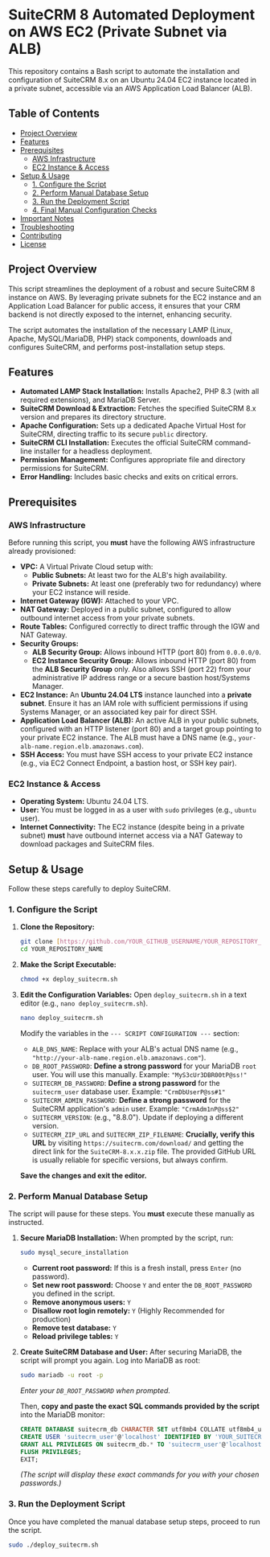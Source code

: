 # SuiteCRM 8 Automated Deployment on AWS EC2 (Private Subnet via ALB)

This repository contains a Bash script to automate the installation and configuration of SuiteCRM 8.x on an Ubuntu 24.04 EC2 instance located in a private subnet, accessible via an AWS Application Load Balancer (ALB).

## Table of Contents
- [Project Overview](#project-overview)
- [Features](#features)
- [Prerequisites](#prerequisites)
  - [AWS Infrastructure](#aws-infrastructure)
  - [EC2 Instance & Access](#ec2-instance--access)
- [Setup & Usage](#setup--usage)
  - [1. Configure the Script](#1-configure-the-script)
  - [2. Perform Manual Database Setup](#2-perform-manual-database-setup)
  - [3. Run the Deployment Script](#3-run-the-deployment-script)
  - [4. Final Manual Configuration Checks](#4-final-manual-configuration-checks)
- [Important Notes](#important-notes)
- [Troubleshooting](#troubleshooting)
- [Contributing](#contributing)
- [License](#license)

## Project Overview

This script streamlines the deployment of a robust and secure SuiteCRM 8 instance on AWS. By leveraging private subnets for the EC2 instance and an Application Load Balancer for public access, it ensures that your CRM backend is not directly exposed to the internet, enhancing security.

The script automates the installation of the necessary LAMP (Linux, Apache, MySQL/MariaDB, PHP) stack components, downloads and configures SuiteCRM, and performs post-installation setup steps.

## Features

* **Automated LAMP Stack Installation:** Installs Apache2, PHP 8.3 (with all required extensions), and MariaDB Server.
* **SuiteCRM Download & Extraction:** Fetches the specified SuiteCRM 8.x version and prepares its directory structure.
* **Apache Configuration:** Sets up a dedicated Apache Virtual Host for SuiteCRM, directing traffic to its secure `public` directory.
* **SuiteCRM CLI Installation:** Executes the official SuiteCRM command-line installer for a headless deployment.
* **Permission Management:** Configures appropriate file and directory permissions for SuiteCRM.
* **Error Handling:** Includes basic checks and exits on critical errors.

## Prerequisites

### AWS Infrastructure

Before running this script, you **must** have the following AWS infrastructure already provisioned:

* **VPC:** A Virtual Private Cloud setup with:
    * **Public Subnets:** At least two for the ALB's high availability.
    * **Private Subnets:** At least one (preferably two for redundancy) where your EC2 instance will reside.
* **Internet Gateway (IGW):** Attached to your VPC.
* **NAT Gateway:** Deployed in a public subnet, configured to allow outbound internet access from your private subnets.
* **Route Tables:** Configured correctly to direct traffic through the IGW and NAT Gateway.
* **Security Groups:**
    * **ALB Security Group:** Allows inbound HTTP (port 80) from `0.0.0.0/0`.
    * **EC2 Instance Security Group:** Allows inbound HTTP (port 80) from the **ALB Security Group** only. Also allows SSH (port 22) from your administrative IP address range or a secure bastion host/Systems Manager.
* **EC2 Instance:** An **Ubuntu 24.04 LTS** instance launched into a **private subnet**. Ensure it has an IAM role with sufficient permissions if using Systems Manager, or an associated key pair for direct SSH.
* **Application Load Balancer (ALB):** An active ALB in your public subnets, configured with an HTTP listener (port 80) and a target group pointing to your private EC2 instance. The ALB must have a DNS name (e.g., `your-alb-name.region.elb.amazonaws.com`).
* **SSH Access:** You must have SSH access to your private EC2 instance (e.g., via EC2 Connect Endpoint, a bastion host, or SSH key pair).

### EC2 Instance & Access

* **Operating System:** Ubuntu 24.04 LTS.
* **User:** You must be logged in as a user with `sudo` privileges (e.g., `ubuntu` user).
* **Internet Connectivity:** The EC2 instance (despite being in a private subnet) **must** have outbound internet access via a NAT Gateway to download packages and SuiteCRM files.

## Setup & Usage

Follow these steps carefully to deploy SuiteCRM.

### 1. Configure the Script

1.  **Clone the Repository:**
    ```bash
    git clone [https://github.com/YOUR_GITHUB_USERNAME/YOUR_REPOSITORY_NAME.git](https://github.com/YOUR_GITHUB_USERNAME/YOUR_REPOSITORY_NAME.git)
    cd YOUR_REPOSITORY_NAME
    ```
2.  **Make the Script Executable:**
    ```bash
    chmod +x deploy_suitecrm.sh
    ```
3.  **Edit the Configuration Variables:**
    Open `deploy_suitecrm.sh` in a text editor (e.g., `nano deploy_suitecrm.sh`).
    ```bash
    nano deploy_suitecrm.sh
    ```
    Modify the variables in the `--- SCRIPT CONFIGURATION ---` section:
    * `ALB_DNS_NAME`: Replace with your ALB's actual DNS name (e.g., `"http://your-alb-name.region.elb.amazonaws.com"`).
    * `DB_ROOT_PASSWORD`: **Define a strong password** for your MariaDB `root` user. You will use this manually. Example: `"MyS3cUr3DBR00tP@ss!"`
    * `SUITECRM_DB_PASSWORD`: **Define a strong password** for the `suitecrm_user` database user. Example: `"CrmDbUserP@ss#1"`
    * `SUITECRM_ADMIN_PASSWORD`: **Define a strong password** for the SuiteCRM application's `admin` user. Example: `"CrmAdm1nP@ss$2"`
    * `SUITECRM_VERSION`: (e.g., "8.8.0"). Update if deploying a different version.
    * `SUITECRM_ZIP_URL` and `SUITECRM_ZIP_FILENAME`: **Crucially, verify this URL** by visiting `https://suitecrm.com/download/` and getting the direct link for the `SuiteCRM-8.x.x.zip` file. The provided GitHub URL is usually reliable for specific versions, but always confirm.

    **Save the changes and exit the editor.**

### 2. Perform Manual Database Setup

The script will pause for these steps. You **must** execute these manually as instructed.

1.  **Secure MariaDB Installation:**
    When prompted by the script, run:
    ```bash
    sudo mysql_secure_installation
    ```
    * **Current root password:** If this is a fresh install, press `Enter` (no password).
    * **Set new root password:** Choose `Y` and enter the `DB_ROOT_PASSWORD` you defined in the script.
    * **Remove anonymous users:** `Y`
    * **Disallow root login remotely:** `Y` (Highly Recommended for production)
    * **Remove test database:** `Y`
    * **Reload privilege tables:** `Y`

2.  **Create SuiteCRM Database and User:**
    After securing MariaDB, the script will prompt you again.
    Log into MariaDB as root:
    ```bash
    sudo mariadb -u root -p
    ```
    *Enter your `DB_ROOT_PASSWORD` when prompted.*

    Then, **copy and paste the exact SQL commands provided by the script** into the MariaDB monitor:
    ```sql
    CREATE DATABASE suitecrm_db CHARACTER SET utf8mb4 COLLATE utf8mb4_unicode_ci;
    CREATE USER 'suitecrm_user'@'localhost' IDENTIFIED BY 'YOUR_SUITECRM_DB_PASSWORD_HERE';
    GRANT ALL PRIVILEGES ON suitecrm_db.* TO 'suitecrm_user'@'localhost';
    FLUSH PRIVILEGES;
    EXIT;
    ```
    *(The script will display these exact commands for you with your chosen passwords.)*

### 3. Run the Deployment Script

Once you have completed the manual database setup steps, proceed to run the script.

```bash
sudo ./deploy_suitecrm.sh
